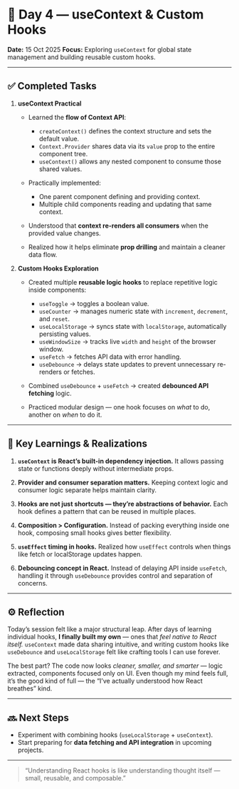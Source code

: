 # 🧩 Day 4 — useContext & Custom Hooks

**Date:** 15 Oct 2025
**Focus:** Exploring `useContext` for global state management and building reusable custom hooks.

---

## ✅ Completed Tasks

1. **useContext Practical**

   - Learned the **flow of Context API**:

     - `createContext()` defines the context structure and sets the default value.
     - `Context.Provider` shares data via its `value` prop to the entire component tree.
     - `useContext()` allows any nested component to consume those shared values.
   - Practically implemented:

     - One parent component defining and providing context.
     - Multiple child components reading and updating that same context.
   - Understood that **context re-renders all consumers** when the provided value changes.
   - Realized how it helps eliminate **prop drilling** and maintain a cleaner data flow.

2. **Custom Hooks Exploration**

   - Created multiple **reusable logic hooks** to replace repetitive logic inside components:

     - `useToggle` → toggles a boolean value.
     - `useCounter` → manages numeric state with `increment`, `decrement`, and `reset`.
     - `useLocalStorage` → syncs state with `localStorage`, automatically persisting values.
     - `useWindowSize` → tracks live `width` and `height` of the browser window.
     - `useFetch` → fetches API data with error handling.
     - `useDebounce` → delays state updates to prevent unnecessary re-renders or fetches.
   - Combined `useDebounce` + `useFetch` → created **debounced API fetching** logic.
   - Practiced modular design — one hook focuses on *what* to do, another on *when* to do it.

---

## 🧠 Key Learnings & Realizations

1. **`useContext` is React’s built-in dependency injection.**
   It allows passing state or functions deeply without intermediate props.

2. **Provider and consumer separation matters.**
   Keeping context logic and consumer logic separate helps maintain clarity.

3. **Hooks are not just shortcuts — they’re abstractions of behavior.**
   Each hook defines a pattern that can be reused in multiple places.

4. **Composition > Configuration.**
   Instead of packing everything inside one hook, composing small hooks gives better flexibility.

5. **`useEffect` timing in hooks.**
   Realized how `useEffect` controls when things like fetch or localStorage updates happen.

6. **Debouncing concept in React.**
   Instead of delaying API inside `useFetch`, handling it through `useDebounce` provides control and separation of concerns.

---

## ⚙️ Reflection

Today’s session felt like a major structural leap.
After days of learning individual hooks, **I finally built my own** — ones that *feel native to React itself.*
`useContext` made data sharing intuitive, and writing custom hooks like `useDebounce` and `useLocalStorage` felt like crafting tools I can use forever.

The best part?
The code now looks *cleaner, smaller, and smarter* — logic extracted, components focused only on UI.
Even though my mind feels full, it’s the good kind of full — the “I’ve actually understood how React breathes” kind.

---

## 🔜 Next Steps

- Experiment with combining hooks (`useLocalStorage` + `useContext`).
- Start preparing for **data fetching and API integration** in upcoming projects.

---

> “Understanding React hooks is like understanding thought itself — small, reusable, and composable.”
